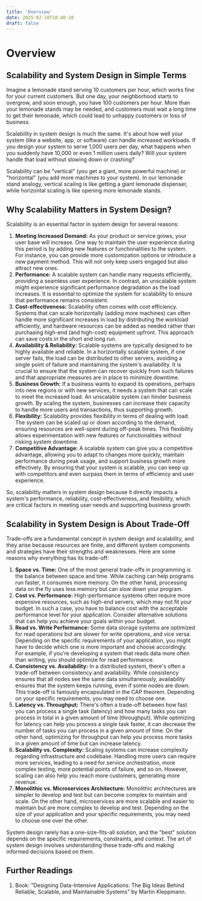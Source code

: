 ```yaml
---
title: 'Overview'
date: 2025-02-18T18:40:10
draft: false
---
```


# Overview

## Scalability and System Design in Simple Terms

Imagine a lemonade stand serving 10 customers per hour, which works fine for your current customers. But one day, your neighborhood starts to overgrow, and soon enough, you have 100 customers per hour. More than your lemonade stands may be needed, and customers must wait a long time to get their lemonade, which could lead to unhappy customers or loss of business.

Scalability in system design is much the same. It's about how well your system (like a website, app, or software) can handle increased workloads. If you design your system to serve 1,000 users per day, what happens when you suddenly have 10,000 or even 1 million users daily? Will your system handle that load without slowing down or crashing?

Scalability can be "vertical" (you get a giant, more powerful machine) or "horizontal" (you add more machines to your system). In our lemonade stand analogy, vertical scaling is like getting a giant lemonade dispenser, while horizontal scaling is like opening more lemonade stands.

## Why Scalability Matters in System Design?

Scalability is an essential factor in system design for several reasons:

1. **Meeting Increased Demand:** As your product or service grows, your user base will increase. One way to maintain the user experience during this period is by adding new features or functionalities to the system. For instance, you can provide more customization options or introduce a new payment method. This will not only keep users engaged but also attract new ones.
2. **Performance:** A scalable system can handle many requests efficiently, providing a seamless user experience. In contrast, an unscalable system might experience significant performance degradation as the load increases. It is essential to optimize the system for scalability to ensure that performance remains consistent.
3. **Cost-effectiveness:** Scalability often comes with cost efficiency. Systems that can scale horizontally (adding more machines) can often handle more significant increases in load by distributing the workload efficiently, and hardware resources can be added as needed rather than purchasing high-end (and high-cost) equipment upfront. This approach can save costs in the short and long run.
4. **Availability & Reliability:** Scalable systems are typically designed to be highly available and reliable. In a horizontally scalable system, if one server fails, the load can be distributed to other servers, avoiding a single point of failure and maintaining the system's availability. It is crucial to ensure that the system can recover quickly from such failures and that appropriate measures are in place to minimize downtime.
5. **Business Growth:** If a business wants to expand its operations, perhaps into new regions or with new services, it needs a system that can scale to meet the increased load. An unscalable system can hinder business growth. By scaling the system, businesses can increase their capacity to handle more users and transactions, thus supporting growth.
6. **Flexibility:** Scalability provides flexibility in terms of dealing with load. The system can be scaled up or down according to the demand, ensuring resources are well-spent during off-peak times. This flexibility allows experimentation with new features or functionalities without risking system downtime.
7. **Competitive Advantage:** A scalable system can give you a competitive advantage, allowing you to adapt to changes more quickly, maintain performance during peak usage, and support business growth more effectively. By ensuring that your system is scalable, you can keep up with competitors and even surpass them in terms of efficiency and user experience.

So, scalability matters in system design because it directly impacts a system's performance, reliability, cost-effectiveness, and flexibility, which are critical factors in meeting user needs and supporting business growth.

## Scalability in System Design is About Trade-Off

Trade-offs are a fundamental concept in system design and scalability, and they arise because resources are finite, and different system components and strategies have their strengths and weaknesses. Here are some reasons why everything has its trade-off:

1. **Space vs. Time:** One of the most general trade-offs in programming is the balance between space and time. While caching can help programs run faster, it consumes more memory. On the other hand, processing data on the fly uses less memory but can slow down your program.
2. **Cost vs. Performance:** High-performance systems often require more expensive resources, such as high-end servers, which may not fit your budget. In such a case, you have to balance cost with the acceptable performance level for your application. Consider alternative solutions that can help you achieve your goals within your budget.
3. **Read vs. Write Performance:** Some data storage systems are optimized for read operations but are slower for write operations, and vice versa. Depending on the specific requirements of your application, you might have to decide which one is more important and choose accordingly. For example, if you're developing a system that reads data more often than writing, you should optimize for read performance.
4. **Consistency vs. Availability:** In a distributed system, there's often a trade-off between consistency and availability. While consistency ensures that all nodes see the same data simultaneously, availability ensures that the system keeps running, even if some nodes are down. This trade-off is famously encapsulated in the CAP theorem. Depending on your specific requirements, you may need to choose one.
5. **Latency vs. Throughput:** There's often a trade-off between how fast you can process a single task (latency) and how many tasks you can process in total in a given amount of time (throughput). While optimizing for latency can help you process a single task faster, it can decrease the number of tasks you can process in a given amount of time. On the other hand, optimizing for throughput can help you process more tasks in a given amount of time but can increase latency.
6. **Scalability vs. Complexity:** Scaling systems can increase complexity regarding infrastructure and codebase. Handling more users can require more services, leading to a need for service orchestration, more complex testing, more potential points of failure, and so on. However, scaling can also help you reach more customers, generating more revenue.
7. **Monolithic vs. Microservices Architecture:** Monolithic architectures are simpler to develop and test but can become complex to maintain and scale. On the other hand, microservices are more scalable and easier to maintain but are more complex to develop and test. Depending on the size of your application and your specific requirements, you may need to choose one over the other.

System design rarely has a one-size-fits-all solution, and the "best" solution depends on the specific requirements, constraints, and context. The art of system design involves understanding these trade-offs and making informed decisions based on them.

## Further Readings

1. Book: "Designing Data-Intensive Applications: The Big Ideas Behind Reliable, Scalable, and Maintainable Systems" by Martin Kleppmann.
